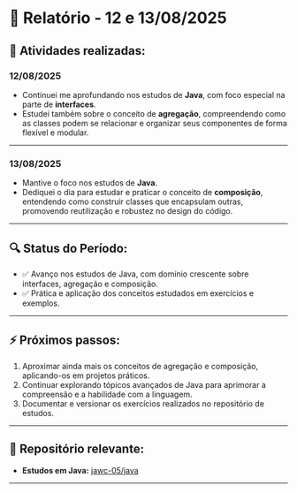 # 📅 Relatório - 12 e 13/08/2025

## 📌 Atividades realizadas:

### **12/08/2025**
- Continuei me aprofundando nos estudos de **Java**, com foco especial na parte de **interfaces**.
- Estudei também sobre o conceito de **agregação**, compreendendo como as classes podem se relacionar e organizar seus componentes de forma flexível e modular.

---

### **13/08/2025**
- Mantive o foco nos estudos de **Java**.
- Dediquei o dia para estudar e praticar o conceito de **composição**, entendendo como construir classes que encapsulam outras, promovendo reutilização e robustez no design do código.

---

## 🔍 Status do Período:

- ✅ Avanço nos estudos de Java, com domínio crescente sobre interfaces, agregação e composição.
- ✅ Prática e aplicação dos conceitos estudados em exercícios e exemplos.

---

## ⚡ Próximos passos:

1. Aproximar ainda mais os conceitos de agregação e composição, aplicando-os em projetos práticos.
2. Continuar explorando tópicos avançados de Java para aprimorar a compreensão e a habilidade com a linguagem.
3. Documentar e versionar os exercícios realizados no repositório de estudos.

---

## 🔗 Repositório relevante:

- **Estudos em Java:** [jawc-05/java](https://github.com/jawc-05/java)

---
